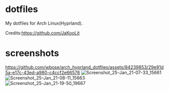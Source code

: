 # dotfiles
My dotfiles for Arch Linux(Hyprland).

Credits:https://github.com/JaKooLit

# screenshots
https://github.com/wbose/arch_hyprland_dotfiles/assets/84239853/29e91d5a-e17c-43ed-a980-c4ccf2e66576
![Screenshot_25-Jan_21-07-33_15661](https://github.com/wbose/arch_hyprland_dotfiles/assets/84239853/96e7bcf4-50a5-47b4-bd3f-3aa4e330c446)
![Screenshot_25-Jan_21-08-11_15663](https://github.com/wbose/arch_hyprland_dotfiles/assets/84239853/ea4417c2-bcce-4c1e-a0b9-fef9301003af)
![Screenshot_25-Jan_21-19-50_19667](https://github.com/wbose/arch_hyprland_dotfiles/assets/84239853/dff01d9a-4a95-4ff0-9049-b14df693ca5a)
